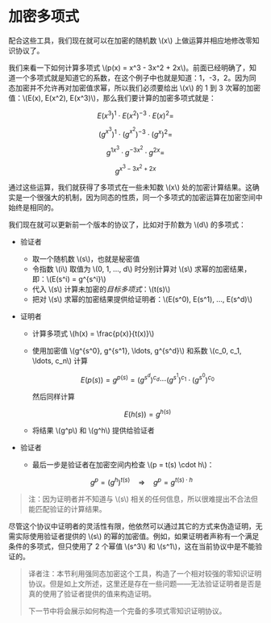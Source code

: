 # 加密多项式

配合这些工具，我们现在就可以在加密的随机数 \\(x\\) 上做运算并相应地修改零知识协议了。

我们来看一下如何计算多项式 \\(p(x) = x^3 - 3x^2 + 2x\\)。前面已经明确了，知道一个多项式就是知道它的系数，在这个例子中也就是知道：1，-3，2。因为同态加密并不允许再对加密值求幂，所以我们必须要给出 \\(x\\) 的 1 到 3 次幂的加密值：\\(E(x), E(x^2), E(x^3)\\)，那么我们要计算的加密多项式就是：

$${E\left(x^3\right)}^1 \cdot {E\left(x^2\right)}^{-3} \cdot {E\left(x\right)}^{2} =$$

$${\left(g^{x^3}\right)}^1 \cdot {\left(g^{x^2}\right)}^{-3} \cdot {\Big( g^{x} \Big)}^2 =$$

$$g^{1x^3} \cdot g^{-3x^2} \cdot g^{2x} =$$

$$g^{x^3 - 3x^2 + 2x}$$

通过这些运算，我们就获得了多项式在一些未知数 \\(x\\) 处的加密计算结果。这确实是一个很强大的机制，因为同态的性质，同一个多项式的加密运算在加密空间中始终是相同的。

我们现在就可以更新前一个版本的协议了，比如对于阶数为 \\(d\\) 的多项式：

* 验证者
  * 取一个随机数 \\(s\\)，也就是秘密值
  * 令指数 \\(i\\) 取值为 \\(0, 1, ..., d\\) 时分别计算对 \\(s\\) 求幂的加密结果，即：\\(E(s^i) = g^{s^i}\\)
  * 代入 \\(s\\) 计算未加密的*目标多项式*：\\(t(s)\\)
  * 把对 \\(s\\) 求幂的加密结果提供给证明者：\\(E(s^0), E(s^1), ..., E(s^d)\\)

* 证明者
  * 计算多项式 \\(h(x) = \frac{p(x)}{t(x)}\\)
  * 使用加密值 \\(g^{s^0}, g^{s^1}, \ldots, g^{s^d}\\) 和系数 \\(c_0, c_1, \ldots, c_n\\) 计算

    $$E\left( p(s) \right) = g^{p(s)} = \left(g^{s^d}\right)^{c_d} \cdots \left(g^{s^1}\right)^{c_1} \cdot \left(g^{s^0}\right)^{c_0}$$

    然后同样计算

    $$E\left( h(s) \right) =  g^{h(s)}$$

  * 将结果 \\(g^p\\) 和 \\(g^h\\) 提供给验证者

* 验证者
  * 最后一步是验证者在加密空间内检查 \\(p = t(s) \cdot h\\)：

  $$g^p = \left(g^h\right)^{t(s)} \quad \Rightarrow \quad g^p = g^{t(s) \cdot h}$$

> 注：因为证明者并不知道与 \\(s\\) 相关的任何信息，所以很难提出不合法但能匹配验证的计算结果。

尽管这个协议中证明者的灵活性有限，他依然可以通过其它的方式来伪造证明，无需实际使用验证者提供的 \\(s\\) 的幂的加密值。例如，如果证明者声称有一个满足条件的多项式，但只使用了 2 个幂值 \\(s^3\\) 和 \\(s^1\\)，这在当前协议中是不能验证的。

> 译者注：本节利用强同态加密这个工具，构造了一个相对较强的零知识证明协议。但是如上文所述，这里还是存在一些问题——无法验证证明者是否是真的使用了验证者提供的值来构造证明。
>
> 下一节中将会展示如何构造一个完备的多项式零知识证明协议。
